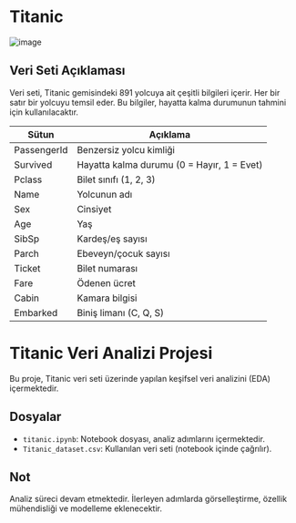 # Titanic

![image](https://github.com/user-attachments/assets/9de65fea-c503-4fd5-aa87-82dcef9eb528)

##  Veri Seti Açıklaması

Veri seti, Titanic gemisindeki 891 yolcuya ait çeşitli bilgileri içerir. Her bir satır bir yolcuyu temsil eder. Bu bilgiler, hayatta kalma durumunun tahmini için kullanılacaktır.

| Sütun | Açıklama |
|-------|----------|
| PassengerId | Benzersiz yolcu kimliği |
| Survived | Hayatta kalma durumu (0 = Hayır, 1 = Evet) |
| Pclass | Bilet sınıfı (1, 2, 3) |
| Name | Yolcunun adı |
| Sex | Cinsiyet |
| Age | Yaş |
| SibSp | Kardeş/eş sayısı |
| Parch | Ebeveyn/çocuk sayısı |
| Ticket | Bilet numarası |
| Fare | Ödenen ücret |
| Cabin | Kamara bilgisi |
| Embarked | Biniş limanı (C, Q, S) |

# Titanic Veri Analizi Projesi

Bu proje, Titanic veri seti üzerinde yapılan keşifsel veri analizini (EDA) içermektedir.

## Dosyalar

- `titanic.ipynb`: Notebook dosyası, analiz adımlarını içermektedir.
- `Titanic_dataset.csv`: Kullanılan veri seti (notebook içinde çağrılır).

##  Not

Analiz süreci devam etmektedir. İlerleyen adımlarda görselleştirme, özellik mühendisliği ve modelleme eklenecektir.
